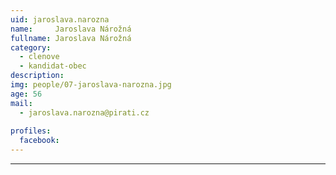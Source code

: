 ```yaml
---
uid: jaroslava.narozna
name:     Jaroslava Nárožná
fullname: Jaroslava Nárožná
category:
  - clenove
  - kandidat-obec
description: 
img: people/07-jaroslava-narozna.jpg
age: 56
mail:
  - jaroslava.narozna@pirati.cz
 
profiles:
  facebook: 
---
```



---